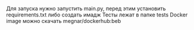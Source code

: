 Для запуска нужно запустить main.py, перед этим установить requirements.txt
либо создать имадж
Тесты лежат в папке tests
Docker image можно скачать megnar/dockerhub:beb

